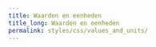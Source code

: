 ```yaml
---
title: Waarden en eenheden
title_long: Waarden en eenheden
permalink: styles/css/values_and_units/
---
```


